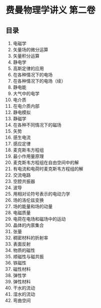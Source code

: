# 费曼物理学讲义 第二卷

## 目录

1. 电磁学
2. 矢量场的微分运算
3. 矢量积分运算
4. 静电学
5. 高斯定律的应用
6. 在各种情况下的电场
7. 在各种情况下的电场（续）
8. 静电能
9. 大气中的电学
10. 电介质
11. 在电介质内部
12. 静电模拟
13. 静磁学
14. 在各种不同情况下的磁场
15. 矢势
16. 感生电流
17. 感应定律
18. 麦克斯韦方程组
19. 最小作用量原理
20. 麦克斯韦方程组在自由空间中的解
21. 有电流和电荷时麦克斯韦方程组的解
22. 交流电路
23. 空腔共振器
24. 波导
25. 用相对论符号表示的电动力学
26. 场的洛伦兹变换
27. 场的能量和场的动量
28. 电磁质量
29. 电荷在电场和磁场中的运动
30. 晶体的内禀集合
31. 张量
32. 稠密材料的折射率
33. 表面反射
34. 物质的磁性
35. 顺磁性与磁共振
36. 铁磁性
37. 磁性材料
38. 弹性学
39. 弹性材料
40. 干水的流动
41. 湿水的流动
42. 弯曲空间
